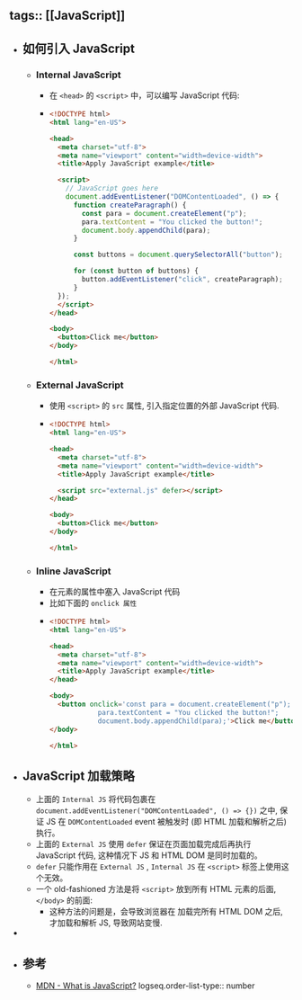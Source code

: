 tags:: [[JavaScript]]
---

- ## 如何引入 JavaScript
	- ### Internal JavaScript
		- 在 `<head>` 的 `<script>` 中，可以编写 JavaScript 代码:
		- ``` html
		  <!DOCTYPE html>
		  <html lang="en-US">
		  
		  <head>
		    <meta charset="utf-8">
		    <meta name="viewport" content="width=device-width">
		    <title>Apply JavaScript example</title>
		  
		    <script>
		      // JavaScript goes here
		      document.addEventListener("DOMContentLoaded", () => {
		        function createParagraph() {
		          const para = document.createElement("p");
		          para.textContent = "You clicked the button!";
		          document.body.appendChild(para);
		        }
		  
		        const buttons = document.querySelectorAll("button");
		  
		        for (const button of buttons) {
		          button.addEventListener("click", createParagraph);
		        }
		  	});
		    </script>
		  </head>
		  
		  <body>
		    <button>Click me</button>
		  </body>
		  
		  </html>
		  ```
	- ### External JavaScript
		- 使用 `<script>` 的 `src` 属性, 引入指定位置的外部 JavaScript 代码.
		- ``` html
		  <!DOCTYPE html>
		  <html lang="en-US">
		  
		  <head>
		    <meta charset="utf-8">
		    <meta name="viewport" content="width=device-width">
		    <title>Apply JavaScript example</title>
		  
		    <script src="external.js" defer></script>
		  </head>
		  
		  <body>
		    <button>Click me</button>
		  </body>
		  
		  </html>
		  ```
	- ### Inline JavaScript
		- 在元素的属性中塞入 JavaScript 代码
		- 比如下面的 `onclick 属性`
		- ``` html
		  <!DOCTYPE html>
		  <html lang="en-US">
		  
		  <head>
		    <meta charset="utf-8">
		    <meta name="viewport" content="width=device-width">
		    <title>Apply JavaScript example</title>
		  </head>
		  
		  <body>
		    <button onclick='const para = document.createElement("p");
		              para.textContent = "You clicked the button!";
		              document.body.appendChild(para);'>Click me</button>
		  </body>
		  
		  </html>
		  ```
- ## JavaScript 加载策略
	- 上面的 `Internal JS` 将代码包裹在 `document.addEventListener("DOMContentLoaded", () => {})` 之中, 保证 JS 在 `DOMContentLoaded` event 被触发时 (即 HTML 加载和解析之后) 执行。
	- 上面的 `External JS` 使用 `defer` 保证在页面加载完成后再执行 JavaScript 代码, 这种情况下 JS 和 HTML DOM 是同时加载的。
	- `defer` 只能作用在 `External JS` , `Internal JS` 在 `<script>` 标签上使用这个无效。
	- 一个 old-fashioned 方法是将 `<script>` 放到所有 HTML 元素的后面, `</body>` 的前面:
		- 这种方法的问题是，会导致浏览器在 加载完所有 HTML DOM 之后, 才加载和解析 JS, 导致网站变慢.
-
- ## 参考
	- [MDN - What is JavaScript?](https://developer.mozilla.org/en-US/docs/Learn/JavaScript/First_steps/What_is_JavaScript)
	  logseq.order-list-type:: number